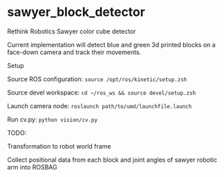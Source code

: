 # sawyer_block_detector
Rethink Robotics Sawyer color cube detector


Current implementation will detect blue and green 3d printed blocks on a face-down camera and track their movements.



Setup 

Source ROS configuration: `source /opt/ros/kinetic/setup.zsh`

Source devel workspace: `cd ~/ros_ws && source devel/setup.zsh`

Launch camera node: `roslaunch path/to/umd/launchfile.launch`

Run cv.py: `python vision/cv.py`



TODO:

Transformation to robot world frame

Collect positional data from each block and joint angles of sawyer robotic arm into ROSBAG


